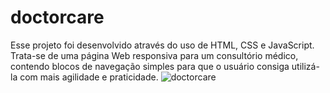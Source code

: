 # doctorcare

Esse projeto foi desenvolvido através do uso de HTML, CSS e JavaScript.  Trata-se de uma página Web responsiva para um consultório médico, contendo blocos de navegação simples para que o usuário consiga utilizá-la com mais agilidade e praticidade.  ![doctorcare](https://user-images.githubusercontent.com/102126245/168272060-e12a33cf-3111-4ec7-80c5-d5ba283041a4.gif)
